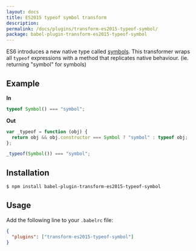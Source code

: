 ```yaml
---
layout: docs
title: ES2015 typeof symbol transform
description:
permalink: /docs/plugins/transform-es2015-typeof-symbol/
package: babel-plugin-transform-es2015-typeof-symbol
---
```


ES6 introduces a new native type called [symbols](/docs/learn-es6#symbols).
This transformer wraps all `typeof` expressions with a method that
replicates native behaviour. (ie. returning "symbol" for symbols)

## Example

**In**

```javascript
typeof Symbol() === "symbol";
```

**Out**

```javascript
var _typeof = function (obj) {
  return obj && obj.constructor === Symbol ? "symbol" : typeof obj;
};

_typeof(Symbol()) === "symbol";
```

## Installation

```sh
$ npm install babel-plugin-transform-es2015-typeof-symbol
```

## Usage

Add the following line to your `.babelrc` file:

```json
{
  "plugins": ["transform-es2015-typeof-symbol"]
}
```
